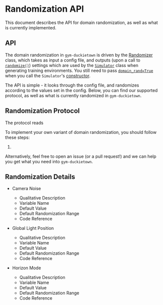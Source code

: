 # Randomization API

This document describes the API for domain randomization, as well as what is currently implemented.

## API

The domain randomization in `gym-duckietown` is driven by the [Randomizer](https://github.com/duckietown/gym-duckietown/blob/domain-randomization-api/gym_duckietown/randomization/randomizer.py#L8) class, which takes as input a config file, and outputs (upon a call to [`randomize()`](https://github.com/duckietown/gym-duckietown/blob/domain-randomization-api/gym_duckietown/randomization/randomizer.py#L22)) settings which are used by the [`Simulator`](https://github.com/duckietown/gym-duckietown/blob/domain-randomization-api/gym_duckietown/simulator.py) class when generating training environments. You still need to pass [`domain_rand=True`](https://github.com/duckietown/gym-duckietown/blob/domain-randomization-api/gym_duckietown/simulator.py#L129) when you call the `Simulator`'s [constructor](https://github.com/duckietown/gym-duckietown/blob/domain-randomization-api/gym_duckietown/simulator.py#L129).

The API is simple - it looks through the config file, and randomizes according to the values set in the config. Below, you can find our supported protocol, as well as what is currently randomized in `gym-duckietown`. 

## Randomization Protocol

The protocol reads 

To implement your own variant of domain randomization, you should follow these steps:

1. 

Alternatively, feel free to open an issue (or a pull request!) and we can help you get what you need into `gym-duckietown`.

## Randomization Details
* Camera Noise
    * Qualitative Description
    * Variable Name
    * Default Value
    * Default Randomization Range
    * Code Reference

* Global Light Position
    * Qualitative Description
    * Variable Name
    * Default Value
    * Default Randomization Range
    * Code Reference
    
* Horizon Mode
    * Qualitative Description
    * Variable Name
    * Default Value
    * Default Randomization Range
    * Code Reference
